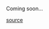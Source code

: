 Coming soon...

[source](https://github.com/kossidts/react-stockcharts/blob/master/docs/lib/charts/CandleStickChartWithDarkTheme.js)

<!-- , [codesandbox](https://codesandbox.io/s/github/rrag/react-stockcharts-examples2/tree/master/examples/CandleStickChartWithDarkTheme) -->
